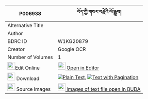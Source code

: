 |P006938|བོད་ཀྱི་གསར་བརྗེའི་ལོ་རྒྱུས། 
| --- | --- 
|Alternative Title |
|Author | 
|BDRC ID | W1KG20879
|Creator | Google OCR
|Number of Volumes| 1
|<img width="25" src="https://img.icons8.com/color/25/000000/edit-property.png">Edit Online| [<img width="25" src="https://avatars.githubusercontent.com/u/45091458?s=200&v=4"> Open in Editor](http://editor.openpecha.org/P006938)
|<img width="25" src="https://img.icons8.com/fluent/48/000000/download-2.png"/>  Download | [![](https://img.icons8.com/color/20/000000/txt.png)Plain Text](https://github.com/Openpecha/P006938/releases/download/v2/bo_kyi_sarje_i_logyu_plain_P006938.zip), [![](https://img.icons8.com/color/20/000000/txt.png)Text with Pagination](https://github.com/Openpecha/P006938/releases/download/v2/bo_kyi_sarje_i_logyu_pages_P006938.zip)
|<img width="25" src="https://img.icons8.com/plasticine/100/000000/pictures-folder.png"/>  Source Images | [<img width="25" src="https://library.bdrc.io/icons/BUDA-small.svg"> Images of text file open in BUDA](https://library.bdrc.io/show/bdr:W1KG20879)